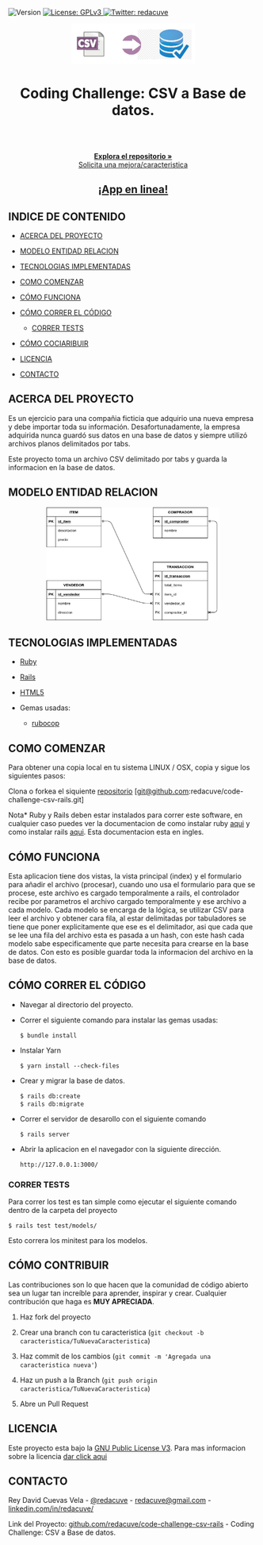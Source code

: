 <!-- Badges -->
<p>
  <img alt="Version" src="https://img.shields.io/badge/version-0.1-blue.svg?cacheSeconds=2592000" />
  <a href="#" target="_blank">
    <img alt="License: GPLv3 " src="https://img.shields.io/badge/License-GPL-yellow.svg" />
  </a>
  <a href="https://twitter.com/redacuve" target="_blank">
    <img alt="Twitter: redacuve " src="https://img.shields.io/twitter/follow/redacuve.svg?style=social" />
  </a>
</p>

<!-- Project Header -->
  <p align="center">
  <img src="logo.png" width="250">
  <h1 align="center">Coding Challenge: CSV a Base de datos. </h1>
  <br>
  <p align="center">
  <br>
   <a href="https://github.com/redacuve/code-challenge-csv-rails"><strong>Explora el repositorio »</strong></a>
  <br>
    <a href="https://github.com/redacuve/code-challenge-csv-rails/issues">Solicita una mejora/caracteristica </a>
  </p>
  <h2 align="center"><a href="https://code-challenge-csv-rails.herokuapp.com/"><strong>¡App en linea!</strong></a></h2>

<!-- INDICE DE CONTENIDO -->

## INDICE DE CONTENIDO

- [ACERCA DEL PROYECTO](#ACERCA-DEL-PROYECTO)

- [MODELO ENTIDAD RELACION](#MODELO-ENTIDAD-RELACION)

- [TECNOLOGIAS IMPLEMENTADAS](#TECNOLOGIAS-IMPLEMENTADAS)

- [COMO COMENZAR](#COMO-COMENZAR)

- [CÓMO FUNCIONA](#CÓMO-FUNCIONA)

- [CÓMO CORRER EL CÓDIGO](#CÓMO-CORRER-EL-CÓDIGO)
    - [CORRER TESTS](#CORRER-TESTS)

- [CÓMO COCIARIBUIR](#CÓMO-CONTRIBUIR)

- [LICENCIA](#LICENCIA)

- [CONTACTO](#CONTACTO)

<!-- ACERCA DEL PROYECTO -->

## ACERCA DEL PROYECTO

Es un ejercicio para una compañia ficticia que adquirio una nueva empresa y debe importar toda su información. Desafortunadamente, la empresa adquirida nunca guardó sus datos en una base de datos y siempre utilizó archivos planos delimitados por tabs.

Este proyecto toma un archivo CSV delimitado por tabs y guarda la informacion en la base de datos.

## MODELO ENTIDAD RELACION

<p align="center" background="white">
<img src="db/MER.png" alt="modelo entidad relacion" width="350px" />
<p>

## TECNOLOGIAS IMPLEMENTADAS

- [Ruby](https://ruby-doc.org/core-2.7.0/)

- [Rails](https://guides.rubyonrails.org/getting_started.html)

- [HTML5](https://developer.mozilla.org/es/docs/HTML/HTML5)

- Gemas usadas:
  - [rubocop](https://rubygems.org/gems/rubocop)

<!-- COMO COMENZAR -->

## COMO COMENZAR

Para obtener una copia local en tu sistema LINUX / OSX, copia y sigue los siguientes pasos:

Clona o forkea el siquiente <a href="https://github.com/redacuve/code-challenge-csv-rails">repositorio</a> [git@github.com:redacuve/code-challenge-csv-rails.git]

Nota\* Ruby y Rails deben estar instalados para correr este software, en cualquier caso puedes ver la documentacion de como instalar ruby [aqui](https://www.ruby-lang.org/en/documentation/installation/) y como instalar rails [aqui](http://guides.railsgirls.com/install). Esta documentacion esta en ingles.

<!-- CÓMO FUNCIONA -->

## CÓMO FUNCIONA

Esta aplicacion tiene dos vistas, la vista principal (index) y el formulario para añadir el archivo (procesar), cuando uno usa el formulario para que se procese, este archivo es cargado temporalmente a rails, el controlador recibe por parametros el archivo cargado temporalmente y ese archivo a cada modelo.
Cada modelo se encarga de la lógica, se utilizar CSV para leer el archivo y obtener cara fila, al estar delimitadas por tabuladores se tiene que poner explicitamente que ese es el delimitador, asi que cada que se lee una fila del archivo esta es pasada a un hash, con este hash cada modelo sabe especificamente que parte necesita para crearse en la base de datos.
Con esto es posible guardar toda la informacion del archivo en la base de datos.

<!-- CÓMO CORRER EL CÓDIGO -->

## CÓMO CORRER EL CÓDIGO

- Navegar al directorio del proyecto.

- Correr el siguiente comando para instalar las gemas usadas:
  ```
  $ bundle install
  ```
- Instalar Yarn
  ```
  $ yarn install --check-files
  ```
- Crear y migrar la base de datos.
  ```
  $ rails db:create
  $ rails db:migrate
  ```
- Correr el servidor de desarollo con el siguiente comando
  ```
  $ rails server
  ```
- Abrir la aplicacion en el navegador con la siguiente dirección.
  ```
  http://127.0.0.1:3000/
  ```
<!-- CORRER TESTS -->

### CORRER TESTS

Para correr los test es tan simple como ejecutar el siguiente comando dentro de la carpeta del proyecto
```
$ rails test test/models/
```
Esto correra los minitest para los modelos.
<!-- CÓMO CONTRIBUIR -->

## CÓMO CONTRIBUIR

Las contribuciones son lo que hacen que la comunidad de código abierto sea un lugar tan increíble para aprender, inspirar y crear. 
Cualquier contribución que haga es **MUY APRECIADA**.

1. Haz fork del proyecto

2. Crear una branch con tu caracteristica (`git checkout -b caracteristica/TuNuevaCaracteristica`)

3. Haz commit de los cambios (`git commit -m 'Agregada una caracteristica nueva'`)

4. Haz un push a la Branch (`git push origin caracteristica/TuNuevaCaracteristica`)

5. Abre un Pull Request

<!-- LICENCIA -->

## LICENCIA

Este proyecto esta bajo la <a href="https://www.gnu.org/licenses/gpl-3.0.html">GNU Public License V3</a>. Para mas informacion sobre la licencia <a href="https://github.com/redacuve/code-challenge-csv-rails/blob/master/LICENSE">dar click aqui</a>

<!-- CONTACTO -->

## CONTACTO

Rey David Cuevas Vela - [@redacuve](https://twitter.com/redacuve) - [redacuve@gmail.com](mailto:redacuve@gmail.com) -[linkedin.com/in/redacuve/](https://www.linkedin.com/in/redacuve/)

Link del Proyecto: [github.com/redacuve/code-challenge-csv-rails](https://github.com/redacuve/code-challenge-csv-rails) - Coding Challenge: CSV a Base de datos.

